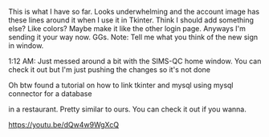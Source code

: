 This is what I have so far. Looks underwhelming and the account image has these lines around it when I use it in Tkinter. Think I should add something else? Like colors? Maybe make it like the other login page. Anyways I'm sending it your way now. GGs.
Note: Tell me what you think of the new sign in window.

1:12 AM: Just messed around a bit with the SIMS-QC home window.
You can check it out but I'm just pushing the changes so it's not done

Oh btw found a tutorial on how to link tkinter and mysql using mysql connector for a database 

in a restaurant. Pretty similar to ours. You can check it out if you wanna.

https://youtu.be/dQw4w9WgXcQ
